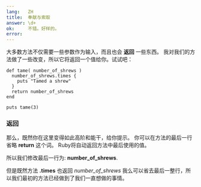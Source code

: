 ```yaml
---
lang:   ZH
title:  奉献与索取
answer: \d+
ok:     不错。好样的。
error:
---
```


大多数方法不仅需要一些参数作为输入，而且也会 __返回__ 一些东西。
我对我们的方法做了一些改变，所以它将返回一个值给你。试试吧：

    def tame( number_of_shrews )
      number_of_shrews.times {
        puts "Tamed a shrew"
      }
      return number_of_shrews
    end

    puts tame(3)

### 返回
那么，既然你在这里变得如此高阶和能干，给你提示。
你可以在方法的最后一行省略 __return__ 这个词。
Ruby将自动返回方法中最后使用的值。

所以我们修改最后一行为: __number\_of\_shrews__.

但是既然方法 __.times__ 也返回 _number\_of\_shrews_ 我么可以省去最后一整行，所以我们最初的方法已经做到了我们一直想做的事情。
